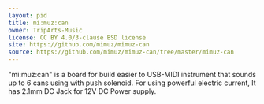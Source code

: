 ```yaml
---
layout: pid
title: mi:muz:can
owner: TripArts-Music
license: CC BY 4.0/3-clause BSD license
site: https://github.com/mimuz/mimuz-can
source: https://github.com/mimuz/mimuz-can/tree/master/mimuz-can
---
```

"mi:muz:can" is a board for build easier to USB-MIDI instrument that sounds up to 6 cans using with push solenoid. For using powerful electric current, It has 2.1mm DC Jack for 12V DC Power supply.


